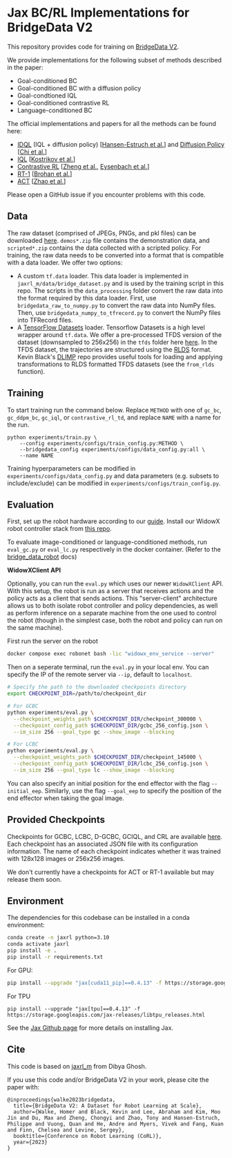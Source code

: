 # Jax BC/RL Implementations for BridgeData V2

This repository provides code for training on [BridgeData V2](https://rail-berkeley.github.io/bridgedata/).

We provide implementations for the following subset of methods described in the paper:

- Goal-conditioned BC
- Goal-conditioned BC with a diffusion policy 
- Goal-condtioned IQL
- Goal-conditioned contrastive RL 
- Language-conditioned BC

The official implementations and papers for all the methods can be found here:
- [IDQL](https://github.com/philippe-eecs/IDQL) (IQL + diffusion policy) [[Hansen-Estruch et al.](https://github.com/philippe-eecs/IDQL)] and [Diffusion Policy](https://diffusion-policy.cs.columbia.edu/) [[Chi et al.](https://diffusion-policy.cs.columbia.edu/)]
- [IQL](https://github.com/ikostrikov/implicit_q_learning) [[Kostrikov et al.](https://arxiv.org/abs/2110.06169)]
- [Contrastive RL](https://chongyi-zheng.github.io/stable_contrastive_rl/) [[Zheng et al.](https://arxiv.org/abs/2306.03346), [Eysenbach et al.](https://arxiv.org/abs/2206.07568)]
- [RT-1](https://github.com/google-research/robotics_transformer) [[Brohan et al.](https://arxiv.org/abs/2212.06817)]
- [ACT](https://github.com/tonyzhaozh/act) [[Zhao et al.](https://arxiv.org/abs/2304.13705)]

Please open a GitHub issue if you encounter problems with this code. 

## Data 
The raw dataset (comprised of JPEGs, PNGs, and pkl files) can be downloaded [here](https://rail.eecs.berkeley.edu/datasets/bridge_release/data/). `demos*.zip` file contains the demonstration data, and `scripted*.zip` contains the data collected with a scripted policy. For training, the raw data needs to be converted into a format that is compatible with a data loader. We offer two options:

- A custom `tf.data` loader. This data loader is implemented in `jaxrl_m/data/bridge_dataset.py` and is used by the training script in this repo. The scripts in the `data_processing` folder convert the raw data into the format required by this data loader. First, use `bridgedata_raw_to_numpy.py` to convert the raw data into NumPy files. Then, use `bridgedata_numpy_to_tfrecord.py` to convert the NumPy files into TFRecord files. 
- A [TensorFlow Datasets](https://www.tensorflow.org/datasets/catalog/overview) loader. Tensorflow Datasets is a high level wrapper around `tf.data`. We offer a pre-processed TFDS version of the dataset (downsampled to 256x256) in the `tfds` folder here [here](https://rail.eecs.berkeley.edu/datasets/bridge_release/data/). In the TFDS dataset, the trajectories are structured using the [RLDS](https://github.com/google-research/rlds) format. Kevin Black's [DLIMP](https://github.com/kvablack/dlimp) repo provides useful tools for loading and applying transformations to RLDS formatted TFDS datasets (see the `from_rlds` function).

## Training

To start training run the command below. Replace `METHOD` with one of `gc_bc`, `gc_ddpm_bc`, `gc_iql`, or `contrastive_rl_td`, and replace `NAME` with a name for the run. 

```
python experiments/train.py \
    --config experiments/configs/train_config.py:METHOD \
    --bridgedata_config experiments/configs/data_config.py:all \
    --name NAME
```


Training hyperparameters can be modified in `experiments/configs/data_config.py` and data parameters (e.g. subsets to include/exclude) can be modified in `experiments/configs/train_config.py`. 

## Evaluation

First, set up the robot hardware according to our [guide](https://docs.google.com/document/d/1si-6cTElTWTgflwcZRPfgHU7-UwfCUkEztkH3ge5CGc/edit?usp=sharing). Install our WidowX robot controller stack from [this repo](https://github.com/rail-berkeley/bridge_data_robot).

To evaluate image-conditioned or language-conditioned methods, run `eval_gc.py` or `eval_lc.py` respectively in the docker container. (Refer to the [bridge_data_robot](https://github.com/rail-berkeley/bridge_data_robot) docs)

**WidowXClient API**

Optionally, you can run the `eval.py` which uses our newer `WidowXClient` API. With this setup, the robot is run as a server that receives actions and the policy acts as a client that sends actions. This "server-client" architecture allows us to both isolate robot controller and policy dependencies, as well as perform inference on a separate machine from the one used to control the robot (though in the simplest case, both the robot and policy can run on the same machine).

First run the server on the robot

```bash
docker compose exec robonet bash -lic "widowx_env_service --server"
```

Then on a seperate terminal, run the `eval.py` in your local env. You can specify the IP of the remote server via `--ip`, default to `localhost`.

```bash
# Specify the path to the downloaded checkpoints directory
export CHECKPOINT_DIR=/path/to/checkpoint_dir

# For GCBC
python experiments/eval.py \
  --checkpoint_weights_path $CHECKPOINT_DIR/checkpoint_300000 \
  --checkpoint_config_path $CHECKPOINT_DIR/gcbc_256_config.json \
  --im_size 256 --goal_type gc --show_image --blocking

# For LCBC
python experiments/eval.py \
  --checkpoint_weights_path $CHECKPOINT_DIR/checkpoint_145000 \
  --checkpoint_config_path $CHECKPOINT_DIR/lcbc_256_config.json \
  --im_size 256 --goal_type lc --show_image --blocking
```

You can also specify an initial position for the end effector with the flag `--initial_eep`. Similarly, use the flag `--goal_eep` to specify the position of the end effector when taking the goal image.

## Provided Checkpoints

Checkpoints for GCBC, LCBC, D-GCBC, GCIQL, and CRL are available [here](https://rail.eecs.berkeley.edu/datasets/bridge_release/checkpoints/). Each checkpoint has an associated JSON file with its configuration information. The name of each checkpoint indicates whether it was trained with 128x128 images or 256x256 images.

We don't currently have a checkpoints for ACT or RT-1 available but may release them soon. 

## Environment

The dependencies for this codebase can be installed in a conda environment:

```bash
conda create -n jaxrl python=3.10
conda activate jaxrl
pip install -e . 
pip install -r requirements.txt
```
For GPU:
```bash
pip install --upgrade "jax[cuda11_pip]==0.4.13" -f https://storage.googleapis.com/jax-releases/jax_cuda_releases.html
```

For TPU
```
pip install --upgrade "jax[tpu]==0.4.13" -f https://storage.googleapis.com/jax-releases/libtpu_releases.html
```
See the [Jax Github page](https://github.com/google/jax) for more details on installing Jax. 

## Cite

This code is based on [jaxrl_m](https://github.com/dibyaghosh/jaxrl_m) from Dibya Ghosh.

If you use this code and/or BridgeData V2 in your work, please cite the paper with:

```
@inproceedings{walke2023bridgedata,
  title={BridgeData V2: A Dataset for Robot Learning at Scale},
  author={Walke, Homer and Black, Kevin and Lee, Abraham and Kim, Moo Jin and Du, Max and Zheng, Chongyi and Zhao, Tony and Hansen-Estruch, Philippe and Vuong, Quan and He, Andre and Myers, Vivek and Fang, Kuan and Finn, Chelsea and Levine, Sergey},
  booktitle={Conference on Robot Learning (CoRL)},
  year={2023}
}
```
